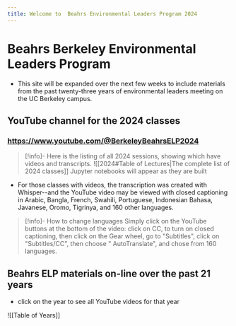 ```yaml
---
title: Welcome to  Beahrs Environmental Leaders Program 2024
---
```

# Beahrs Berkeley Environmental Leaders Program
- This site will be expanded over the next few weeks to include materials from the past twenty-three years of environmental leaders meeting on the UC Berkeley campus.
## YouTube channel for the 2024 classes
### https://www.youtube.com/@BerkeleyBeahrsELP2024

> [!info]- Here is the listing of all 2024 sessions, showing which have videos and transcripts.
>  ![[2024#Table of Lectures|The complete list of 2024 classes]]
> Jupyter notebooks will appear as they are built

- For those classes with videos, the transcription was created with Whisper--and the YouTube video may be viewed with closed captioning in Arabic, Bangla, French, Swahili, Portuguese, Indonesian Bahasa, Javanese, Oromo, Tigrinya, and 160 other languages. 

> [!info]- How to change languages
>  Simply click on the YouTube buttons at the bottom of the video: click on CC, to turn on 
> closed captioning, then click on the Gear wheel, go to "Subtitles", click on "Subtitles/CC", 
> then choose " AutoTranslate",  and chose from 160 languages.

## Beahrs ELP materials on-line over the past 21 years
- click on the year to see all YouTube videos for that year

![[Table of Years]]


